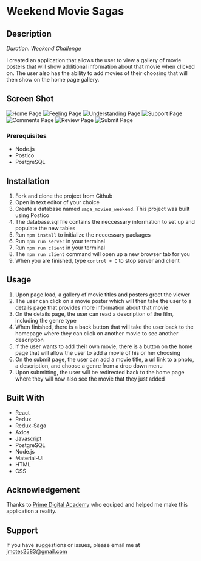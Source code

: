 # Weekend Movie Sagas

## Description

_Duration: Weekend Challenge_

I created an application that allows the user to view a gallery of movie posters that will show additional information about that movie when clicked on. The user also has the ability to add movies of their choosing that will then show on the home page gallery. 

## Screen Shot

![Home Page](/public/images/feedback1.png)
![Feeling Page](/public/images/feedback2.png)
![Understanding Page](/public/images/feedback3.png)
![Support Page](/public/images/feedback4.png)
![Comments Page](/public/images/feedback5.png)
![Review Page](/public/images/feedback6.png)
![Submit Page](/public/images/feedback7.png)

### Prerequisites

- Node.js
- Postico
- PostgreSQL

## Installation

1. Fork and clone the project from Github
2. Open in text editor of your choice
3. Create a database named `saga_movies_weekend`. This project was built using Postico
4. The database.sql file contains the neccessary information to set up and populate the new tables
5. Run `npm install` to initialize the neccessary packages
6. Run `npm run server` in your terminal
7. Run `npm run client` in your terminal
8. The `npm run client` command will open up a new browser tab for you
9. When you are finished, type `control + C` to stop server and client

## Usage

1. Upon page load, a gallery of movie titles and posters greet the viewer
2. The user can click on a movie poster which will then take the user to a details page that provides more information about that movie
3. On the details page, the user can read a description of the film, including the genre type
4. When finished, there is a back button that will take the user back to the homepage where they can click on another movie to see another description
5. If the user wants to add their own movie, there is a button on the home page that will allow the user to add a movie of his or her choosing
6. On the submit page, the user can add a movie title, a url link to a photo, a description, and choose a genre from a drop down menu
6. Upon submitting, the user will be redirected back to the home page where they will now also see the movie that they just added

## Built With

- React
- Redux
- Redux-Saga
- Axios
- Javascript
- PostgreSQL
- Node.js
- Material-UI
- HTML
- CSS

## Acknowledgement
Thanks to [Prime Digital Academy](www.primeacademy.io) who equiped and helped me make this application a reality.

## Support
If you have suggestions or issues, please email me at [jmotes2583@gmail.com](www.google.com)